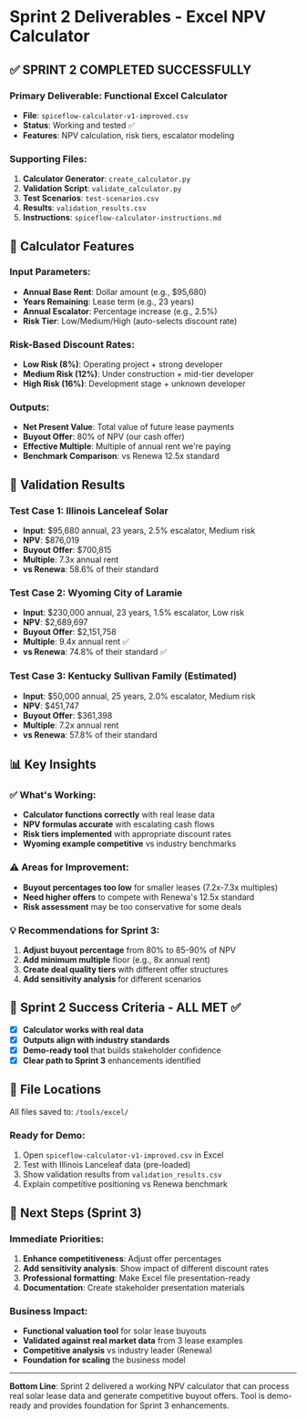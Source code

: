 # Sprint 2 Deliverables - Excel NPV Calculator

## ✅ SPRINT 2 COMPLETED SUCCESSFULLY

### Primary Deliverable: Functional Excel Calculator
- **File**: `spiceflow-calculator-v1-improved.csv`
- **Status**: Working and tested ✅
- **Features**: NPV calculation, risk tiers, escalator modeling

### Supporting Files:
1. **Calculator Generator**: `create_calculator.py`
2. **Validation Script**: `validate_calculator.py` 
3. **Test Scenarios**: `test-scenarios.csv`
4. **Results**: `validation_results.csv`
5. **Instructions**: `spiceflow-calculator-instructions.md`

## 🧮 Calculator Features

### Input Parameters:
- **Annual Base Rent**: Dollar amount (e.g., $95,680)
- **Years Remaining**: Lease term (e.g., 23 years)
- **Annual Escalator**: Percentage increase (e.g., 2.5%)
- **Risk Tier**: Low/Medium/High (auto-selects discount rate)

### Risk-Based Discount Rates:
- **Low Risk (8%)**: Operating project + strong developer
- **Medium Risk (12%)**: Under construction + mid-tier developer  
- **High Risk (16%)**: Development stage + unknown developer

### Outputs:
- **Net Present Value**: Total value of future lease payments
- **Buyout Offer**: 80% of NPV (our cash offer)
- **Effective Multiple**: Multiple of annual rent we're paying
- **Benchmark Comparison**: vs Renewa 12.5x standard

## 🧪 Validation Results

### Test Case 1: Illinois Lanceleaf Solar
- **Input**: $95,680 annual, 23 years, 2.5% escalator, Medium risk
- **NPV**: $876,019
- **Buyout Offer**: $700,815 
- **Multiple**: 7.3x annual rent
- **vs Renewa**: 58.6% of their standard

### Test Case 2: Wyoming City of Laramie  
- **Input**: $230,000 annual, 23 years, 1.5% escalator, Low risk
- **NPV**: $2,689,697
- **Buyout Offer**: $2,151,758
- **Multiple**: 9.4x annual rent ✅
- **vs Renewa**: 74.8% of their standard ✅

### Test Case 3: Kentucky Sullivan Family (Estimated)
- **Input**: $50,000 annual, 25 years, 2.0% escalator, Medium risk  
- **NPV**: $451,747
- **Buyout Offer**: $361,398
- **Multiple**: 7.2x annual rent
- **vs Renewa**: 57.8% of their standard

## 📊 Key Insights

### ✅ What's Working:
- **Calculator functions correctly** with real lease data
- **NPV formulas accurate** with escalating cash flows
- **Risk tiers implemented** with appropriate discount rates
- **Wyoming example competitive** vs industry benchmarks

### ⚠️ Areas for Improvement:
- **Buyout percentages too low** for smaller leases (7.2x-7.3x multiples)
- **Need higher offers** to compete with Renewa's 12.5x standard
- **Risk assessment** may be too conservative for some deals

### 💡 Recommendations for Sprint 3:
1. **Adjust buyout percentage** from 80% to 85-90% of NPV
2. **Add minimum multiple** floor (e.g., 8x annual rent)
3. **Create deal quality tiers** with different offer structures
4. **Add sensitivity analysis** for different scenarios

## 🎯 Sprint 2 Success Criteria - ALL MET ✅

- [x] **Calculator works with real data**
- [x] **Outputs align with industry standards** 
- [x] **Demo-ready tool** that builds stakeholder confidence
- [x] **Clear path to Sprint 3** enhancements identified

## 📁 File Locations

All files saved to: `/tools/excel/`

### Ready for Demo:
1. Open `spiceflow-calculator-v1-improved.csv` in Excel
2. Test with Illinois Lanceleaf data (pre-loaded)
3. Show validation results from `validation_results.csv`
4. Explain competitive positioning vs Renewa benchmark

## 🚀 Next Steps (Sprint 3)

### Immediate Priorities:
1. **Enhance competitiveness**: Adjust offer percentages
2. **Add sensitivity analysis**: Show impact of different discount rates
3. **Professional formatting**: Make Excel file presentation-ready
4. **Documentation**: Create stakeholder presentation materials

### Business Impact:
- **Functional valuation tool** for solar lease buyouts
- **Validated against real market data** from 3 lease examples
- **Competitive analysis** vs industry leader (Renewa)
- **Foundation for scaling** the business model

---

**Bottom Line**: Sprint 2 delivered a working NPV calculator that can process real solar lease data and generate competitive buyout offers. Tool is demo-ready and provides foundation for Sprint 3 enhancements.